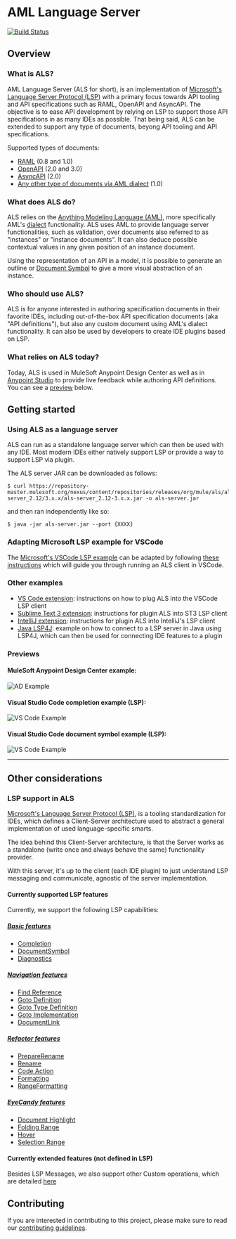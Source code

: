 # AML Language Server
[![Build Status](https://jenkins.build.msap.io/buildStatus/icon?job=ALS/als/master/)](https://jenkins.build.msap.io/job/ALS/job/als/job/master/)

## Overview

### What is ALS?
AML Language Server (ALS for short), is an implementation of [Microsoft's Language Server Protocol (LSP)](https://microsoft.github.io/language-server-protoco) with a primary focus towards API tooling and API specifications such as RAML, OpenAPI and AsyncAPI. The objective is to ease API development by relying on LSP to support those API specifications in as many IDEs as possible. That being said, ALS can be extended to support any type of documents, beyong API tooling and API specifications.

Supported types of documents:
+ [RAML](https://github.com/raml-org/raml-spec/blob/master/versions/raml-10/raml-10.md) (0.8 and 1.0)
+ [OpenAPI](https://github.com/OAI/OpenAPI-Specification/blob/master/versions/3.0.0.md) (2.0 and 3.0)
+ [AsyncAPI](https://github.com/asyncapi/asyncapi/blob/master/versions/2.0.0/asyncapi.md) (2.0)
+ [Any other type of documents via AML dialect](https://aml-org.github.io/aml-spec/dialects/) (1.0)

### What does ALS do?
ALS relies on the [Anything Modeling Language (AML)](https://a.ml/docbook/overview_aml.html), more specifically AML's [dialect](https://aml-org.github.io/aml-spec/dialects/) functionality. ALS uses AML to provide language server functionalities, such as validation, over documents also referred to as "instances" or "instance documents". It can also deduce possible contextual values in any given position of an instance document.

Using the representation of an API in a model, it is possible to generate an outline or [Document Symbol](https://microsoft.github.io/language-server-protocol/specification#textDocument_documentSymbol) to give a more visual abstraction of an instance.

### Who should use ALS?
ALS is for anyone interested in authoring specification documents in their favorite IDEs, including out-of-the-box API specification documents (aka "API definitions"), but also any custom document using AML's dialect functionality. It can also be used by developers to create IDE plugins based on LSP.

### What relies on ALS today?
Today, ALS is used in MuleSoft Anypoint Design Center as well as in [Anypoint Studio](https://www.mulesoft.com/platform/studio) to provide live feedback while authoring API definitions. You can see a [preview](#previews) below.


## Getting started

### Using ALS as a language server
ALS can run as a standalone language server which can then be used with any IDE. Most modern IDEs either natively support LSP or provide a way to support LSP via plugin.

The ALS server JAR can be downloaded as follows:

```shell
$ curl https://repository-master.mulesoft.org/nexus/content/repositories/releases/org/mule/als/als-server_2.12/3.x.x/als-server_2.12-3.x.x.jar -o als-server.jar
```

and then ran independently like so:

```shell
$ java -jar als-server.jar --port {XXXX}
```

### Adapting Microsoft LSP example for VSCode
The [Microsoft's VSCode LSP example](https://github.com/microsoft/vscode-extension-samples/tree/master/lsp-sample/client) can be adapted by following [these instructions](./documentation/vscode-client-example/vscode-howto.md) which will guide you through running an ALS client in VSCode.

### Other examples
- [VS Code extension](./documentation/vscode-client-example/vscode-howto.md): instructions on how to plug ALS into the VSCode LSP client
- [Sublime Text 3 extension](./documentation/sublime-3-example/st3-howto.md): instructions for plugin ALS into ST3 LSP client   
- [IntelliJ extension](./documentation/intellij-example/intellij-howto.md): instructions for plugin ALS into IntelliJ's LSP client
- [Java LSP4J](./documentation/java-client-example/client.md): example on how to connect to a LSP server in Java using LSP4J, which can then be used for connecting IDE features to a plugin

### Previews

#### MuleSoft Anypoint Design Center example:
![AD Example](./images/usage-example-ad.gif)

#### Visual Studio Code completion example (LSP):
![VS Code Example](./images/usage-example-vscode.gif)

#### Visual Studio Code document symbol example (LSP):
![VS Code Example](./images/document-symbol-vscode.gif)
****

## Other considerations

### LSP support in ALS
[Microsoft's Language Server Protocol (LSP)](https://microsoft.github.io/language-server-protocol/overview), is a tooling standardization for IDEs, which defines a Client-Server architecture used to abstract a general implementation of used language-specific smarts.

The idea behind this Client-Server architecture, is that the Server works as a standalone (write once and always behave the same) functionality provider.

With this server, it's up to the client (each IDE plugin) to just understand LSP messaging and communicate, agnostic of the server implementation.

#### Currently supported LSP features
Currently, we support the following LSP capabilities:
##### [Basic features](./documentation/features/features.md)
+ [Completion](https://microsoft.github.io/language-server-protocol/specification#textDocument_completion)
+ [DocumentSymbol](https://microsoft.github.io/language-server-protocol/specification#textDocument_documentSymbol)
+ [Diagnostics](https://microsoft.github.io/language-server-protocol/specification#textDocument_publishDiagnostics)

##### [Navigation features](./documentation/features/navigation.md)
+ [Find Reference](https://microsoft.github.io/language-server-protocol/specification#textDocument_references)
+ [Goto Definition](https://microsoft.github.io/language-server-protocol/specification#textDocument_definition)
+ [Goto Type Definition](https://microsoft.github.io/language-server-protocol/specification#textDocument_typeDefinition)
+ [Goto Implementation](https://microsoft.github.io/language-server-protocol/specification#textDocument_implementation)
+ [DocumentLink](https://microsoft.github.io/language-server-protocol/specification#textDocument_documentLink)

##### [Refactor features](./documentation/features/refactor.md)
+ [PrepareRename](https://microsoft.github.io/language-server-protocol/specification#textDocument_prepareRename)
+ [Rename](https://microsoft.github.io/language-server-protocol/specification#textDocument_rename)
+ [Code Action](https://microsoft.github.io/language-server-protocol/specification#textDocument_codeAction)
+ [Formatting](https://microsoft.github.io/language-server-protocol/specification#textDocument_formatting)
+ [RangeFormatting](https://microsoft.github.io/language-server-protocol/specification#textDocument_rangeFormatting)

##### [EyeCandy features](./documentation/features/eyecandy.md)
+ [Document Highlight](https://microsoft.github.io/language-server-protocol/specification#textDocument_documentHighlight)
+ [Folding Range](https://microsoft.github.io/language-server-protocol/specification#textDocument_foldingRange)
+ [Hover](https://microsoft.github.io/language-server-protocol/specification#textDocument_hover)
+ [Selection Range](https://microsoft.github.io/language-server-protocol/specification#textDocument_selectionRange)


#### Currently extended features (not defined in LSP)
Besides LSP Messages, we also support other Custom operations, which are detailed [here](./documentation/features/custom-messages.md)

## Contributing
If you are interested in contributing to this project, please make sure to read our [contributing guidelines](./documentation/CONTRIBUTING.md).
